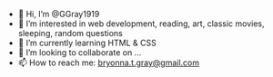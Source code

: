 - 👋 Hi, I’m @GGray1919
- 👀 I’m interested in web development, reading, art, classic movies, sleeping, random questions
- 🌱 I’m currently learning HTML & CSS
- 💞️ I’m looking to collaborate on ...
- 📫 How to reach me: bryonna.t.gray@gmail.com

<!---
GGray1919/GGray1919 is a ✨ special ✨ repository because its `README.md` (this file) appears on your GitHub profile.
You can click the Preview link to take a look at your changes.
--->
